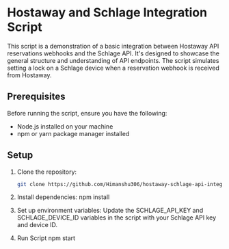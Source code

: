 # Hostaway and Schlage Integration Script

This script is a demonstration of a basic integration between Hostaway API reservations webhooks and the Schlage API. It's designed to showcase the general structure and understanding of API endpoints. The script simulates setting a lock on a Schlage device when a reservation webhook is received from Hostaway.

## Prerequisites

Before running the script, ensure you have the following:

- Node.js installed on your machine
- npm or yarn package manager installed

## Setup

1. Clone the repository:

   ```bash
   git clone https://github.com/Himanshu306/hostaway-schlage-api-integration.git

2. Install dependencies:
    npm install

3. Set up environment variables:
   Update the SCHLAGE_API_KEY and SCHLAGE_DEVICE_ID variables in the script with your Schlage API key and device ID.

4. Run Script
    npm start   


